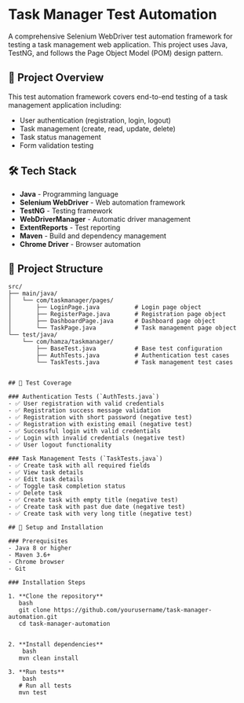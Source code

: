 # Task Manager Test Automation

A comprehensive Selenium WebDriver test automation framework for testing a task management web application. This project uses Java, TestNG, and follows the Page Object Model (POM) design pattern.

## 🚀 Project Overview

This test automation framework covers end-to-end testing of a task management application including:
- User authentication (registration, login, logout)
- Task management (create, read, update, delete)
- Task status management
- Form validation testing

## 🛠️ Tech Stack

- **Java** - Programming language
- **Selenium WebDriver** - Web automation framework
- **TestNG** - Testing framework
- **WebDriverManager** - Automatic driver management
- **ExtentReports** - Test reporting
- **Maven** - Build and dependency management
- **Chrome Driver** - Browser automation

## 📁 Project Structure

```
src/
├── main/java/
│   └── com/taskmanager/pages/
│       ├── LoginPage.java          # Login page object
│       ├── RegisterPage.java       # Registration page object
│       ├── DashboardPage.java      # Dashboard page object
│       └── TaskPage.java           # Task management page object
└── test/java/
    └── com/hamza/taskmanager/
        ├── BaseTest.java           # Base test configuration
        ├── AuthTests.java          # Authentication test cases
        └── TaskTests.java          # Task management test cases


## 🧪 Test Coverage

### Authentication Tests (`AuthTests.java`)
- ✅ User registration with valid credentials
- ✅ Registration success message validation
- ✅ Registration with short password (negative test)
- ✅ Registration with existing email (negative test)
- ✅ Successful login with valid credentials
- ✅ Login with invalid credentials (negative test)
- ✅ User logout functionality

### Task Management Tests (`TaskTests.java`)
- ✅ Create task with all required fields
- ✅ View task details
- ✅ Edit task details
- ✅ Toggle task completion status
- ✅ Delete task
- ✅ Create task with empty title (negative test)
- ✅ Create task with past due date (negative test)
- ✅ Create task with very long title (negative test)

## 🔧 Setup and Installation

### Prerequisites
- Java 8 or higher
- Maven 3.6+
- Chrome browser
- Git

### Installation Steps

1. **Clone the repository**
   bash
   git clone https://github.com/yourusername/task-manager-automation.git
   cd task-manager-automation
   

2. **Install dependencies**
    bash
   mvn clean install
   
3. **Run tests**
    bash
   # Run all tests
   mvn test
